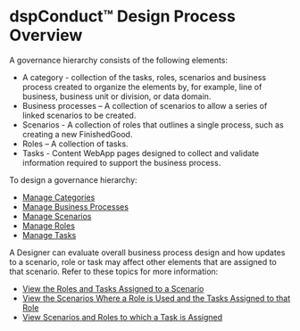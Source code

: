 # dspConduct™ Design Process Overview

A governance hierarchy consists of the following elements:

  - A category - collection of the tasks, roles, scenarios and business
    process created to organize the elements by, for example, line of
    business, business unit or division, or data domain.
  - Business processes – A collection of scenarios to allow a series of
    linked scenarios to be created.
  - Scenarios - A collection of roles that outlines a single process,
    such as creating a new FinishedGood.<span> </span>
  - Roles – A collection of tasks.
  - Tasks - Content WebApp pages designed to collect and validate
    information required to support the business process.

To design a governance hierarchy:

  - [Manage Categories](Manage_Categories.htm)
  - [Manage Business Processes](Manage_Business_Process.htm)
  - [Manage Scenarios](Manage_Scenarios.htm)
  - [Manage Roles](Manage_Roles.htm)
  - [Manage Tasks](Manage_Tasks.htm)

A Designer can evaluate overall business process design and how updates
to a scenario, role or task may affect other elements that are assigned
to that scenario. Refer to these topics for more information:

  - [View the Roles and Tasks Assigned to a
    Scenario](View_the_Roles_and_Tasks_Assigned_to_a_Scenario.htm)
  - [View the Scenarios Where a Role is Used and the Tasks Assigned to
    that Role](View_a_Roles_Scenarios_and_Tasks.htm)
  - [View Scenarios and Roles to which a Task is
    Assigned](View_a_Tasks_Scenarios_and_Roles.htm)

